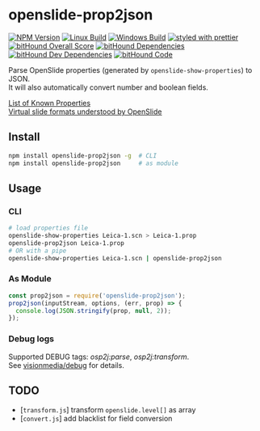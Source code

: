 # openslide-prop2json

[![NPM Version][npm-image]][npm-url]
[![Linux Build][travis-image]][travis-url]
[![Windows Build][appveyor-image]][appveyor-url]
[![styled with prettier](https://img.shields.io/badge/styled_with-prettier-ff69b4.svg)](https://github.com/prettier/prettier)  
[![bitHound Overall Score][bithound-image]][bithound-url]
[![bitHound Dependencies][bithound-dep-image]][bithound-dep-url]
[![bitHound Dev Dependencies][bithound-devdep-image]][bithound-dep-url]
[![bitHound Code][bithound-code-image]][bithound-url]

[npm-image]: https://img.shields.io/npm/v/openslide-prop2json.svg
[npm-url]: https://npmjs.org/package/openslide-prop2json
[travis-image]: https://img.shields.io/travis/leesei/openslide-prop2json.svg?label=linux
[travis-url]: https://travis-ci.org/leesei/openslide-prop2json
[appveyor-image]: https://img.shields.io/appveyor/ci/leesei/openslide-prop2json/master.svg?label=windows
[appveyor-url]: https://ci.appveyor.com/project/leesei/openslide-prop2json
[bithound-image]: https://www.bithound.io/github/leesei/openslide-prop2json/badges/score.svg
[bithound-url]: https://www.bithound.io/github/leesei/openslide-prop2json
[bithound-dep-image]: https://www.bithound.io/github/leesei/openslide-prop2json/badges/dependencies.svg
[bithound-devdep-image]: https://www.bithound.io/github/leesei/openslide-prop2json/badges/devDependencies.svg
[bithound-dep-url]: https://www.bithound.io/github/leesei/openslide-prop2json/master/dependencies/npm
[bithound-code-image]: https://www.bithound.io/github/leesei/openslide-prop2json/badges/code.svg

Parse OpenSlide properties (generated by `openslide-show-properties`) to JSON.  
It will also automatically convert number and boolean fields.

[List of Known Properties](http://openslide.org/docs/properties/)  
[Virtual slide formats understood by OpenSlide](http://openslide.org/formats/)

## Install

```sh
npm install openslide-prop2json -g  # CLI
npm install openslide-prop2json     # as module
```

## Usage

### CLI

```sh
# load properties file
openslide-show-properties Leica-1.scn > Leica-1.prop
openslide-prop2json Leica-1.prop
# OR with a pipe
openslide-show-properties Leica-1.scn | openslide-prop2json
```

### As Module

```js
const prop2json = require('openslide-prop2json');
prop2json(inputStream, options, (err, prop) => {
  console.log(JSON.stringify(prop, null, 2));
});
```

### Debug logs

Supported DEBUG tags: *osp2j:parse*, *osp2j:transform*.  
See [visionmedia/debug](https://github.com/visionmedia/debug/) for details.

## TODO

- [`transform.js`] transform `openslide.level[]` as array
- [`convert.js`] add blacklist for field conversion
